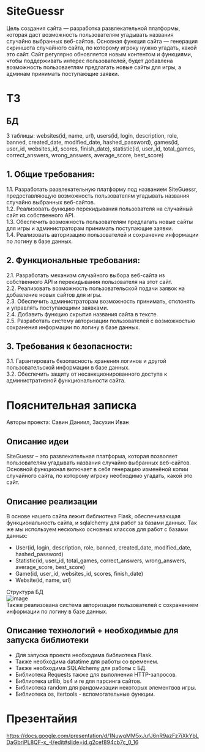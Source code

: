# SiteGuessr
Цель создания сайта — разработка развлекательной платформы, которая даст возможность пользователям угадывать названия случайно выбранных веб-сайтов. Основная функция сайта — генерация скриншота случайного сайта, по которому игроку нужно угадать, какой это сайт. Сайт регулярно обновляется новым контентом и функциями, чтобы поддерживать интерес пользователей, будет добавлена возможность пользоваетлям предлагать новые сайты для игры, а админам принимать поступающие заявки.

# ТЗ
## БД
3 таблицы: websites(id, name, url), users(id, login, description, role, banned, created_date, modified_date, hashed_password), games(id, user_id, websites_id, scores, finish_date), statistic(id, user_id, total_games, correct_answers, wrong_answers, average_score, best_score)
## 1. Общие требования:
1.1. Разработать развлекательную платформу под названием SiteGuessr, предоставляющую возможность пользователям угадывать названия случайно выбранных веб-сайтов.  
1.2. Реализовать функцию перекидывания пользователя на случайный сайт из собственного API.  
1.3. Обеспечить возможность пользователям предлагать новые сайты для игры и администраторам принимать поступающие заявки.  
1.4. Реализовать авторизацию пользователей и сохранение информации по логину в базе данных.  

## 2. Функциональные требования:
2.1. Разработать механизм случайного выбора веб-сайта из собственного API и перекидывания пользователя на этот сайт.  
2.2. Реализовать возможность пользовательской подачи заявок на добавление новых сайтов для игры.  
2.3. Обеспечить администраторам возможность принимать, отклонять и управлять поступающими заявками.  
2.4. Добавить функцию скрытия названия сайта в тексте.  
2.5. Разработать систему авторизации пользователей с возможностью сохранения информации по логину в базе данных.  

## 3. Требования к безопасности:
3.1. Гарантировать безопасность хранения логинов и другой пользовательской информации в базе данных.  
3.2. Обеспечить защиту от несанкционированного доступа к административной функциональности сайта.

# Пояснительная записка
Авторы проекта: Савин Даниил, Засухин Иван
## Описание идеи
SiteGuessr – это развлекательная платформа, которая позволяет пользователям угадывать названия случайно выбранных веб-сайтов. Основной функционал включает в себя генерацию изменёной копии случайного сайта, по которому игроку необходимо угадать, какой это сайт.

## Описание реализации
В основе нашего сайта лежит библиотека Flask, обеспечивающая функциональность сайта, и sqlalchemy для работ за базами данных. Так же мы используем несколько основных классов для работ с базами данных:
- User(id, login, description, role, banned, created_date, modified_date, hashed_password)
- Statistic(id, user_id, total_games, correct_answers, wrong_answers, average_score, best_score)
- Game(id, user_id, websites_id, scores, finish_date)
- Website(id, name, url)
  
Cтруктура БД      
![image](https://github.com/IvanZasukhin/SiteGuessr/assets/120732767/a5b4ef3e-5c75-4e4e-bef4-a5feb05f651a)  
Также реализована система авторизации пользователей с сохранением информации по логину в базе данных.

## Описание технологий + необходимые для запуска библиотеки
- Для запуска проекта необходима библиотека Flask.
- Также необходима datatime для работы со временем.
- Также необходима SQLAlchemy для работы с БД.
- Библиотека Requests также для выполнения HTTP-запросов.
- Библиотека urllib, bs4 и re для парсинга сайтов.
- Библиотека random для рандомизации некоторых элементвов игры.
- Библиотека os, itertools - вспомогательные функции.

# Презентайия  
https://docs.google.com/presentation/d/1NuwgMM5xJufJ6nR9azFz7iXkYbLDaGbriPL8QF-x_-I/edit#slide=id.g2cef894cb7c_0_16
